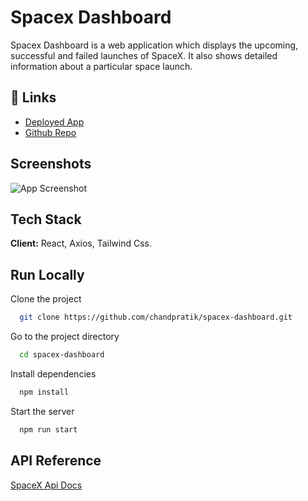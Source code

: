 # Spacex Dashboard

Spacex Dashboard is a web application which displays the upcoming, successful and failed launches of SpaceX. It also shows detailed information about a particular space launch.

## 🔗 Links

- [Deployed App](https://spacex-dashboard-chandpratik.netlify.app/)
- [Github Repo](https://github.com/chandpratik/spacex-dashboard)

## Screenshots

![App Screenshot](https://res.cloudinary.com/roomshare/image/upload/v1633534992/spacex-dashboard_mzfdwf.png)

## Tech Stack

**Client:** React, Axios, Tailwind Css.

## Run Locally

Clone the project

```bash
  git clone https://github.com/chandpratik/spacex-dashboard.git
```

Go to the project directory

```bash
  cd spacex-dashboard
```

Install dependencies

```bash
  npm install
```

Start the server

```bash
  npm run start
```

## API Reference

[SpaceX Api Docs](https://docs.spacexdata.com/)
